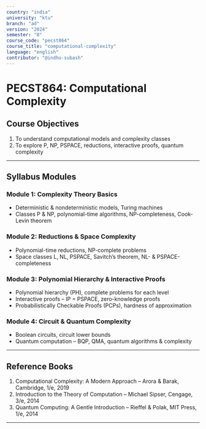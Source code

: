 ```yaml
---
country: "india"
university: "ktu"
branch: "ad"
version: "2024"
semester: "8"
course_code: "pecst864"
course_title: "computational-complexity"
language: "english"
contributor: "@indhu-subash"
---
```


# PECST864: Computational Complexity  

## Course Objectives

1. To understand computational models and complexity classes  
2. To explore P, NP, PSPACE, reductions, interactive proofs, quantum complexity  

---

## Syllabus Modules

### Module 1: Complexity Theory Basics
- Deterministic & nondeterministic models, Turing machines  
- Classes P & NP, polynomial-time algorithms, NP-completeness, Cook-Levin theorem  

### Module 2: Reductions & Space Complexity
- Polynomial-time reductions, NP-complete problems  
- Space classes L, NL, PSPACE, Savitch’s theorem, NL- & PSPACE-completeness  

### Module 3: Polynomial Hierarchy & Interactive Proofs
- Polynomial hierarchy (PH), complete problems for each level  
- Interactive proofs – IP = PSPACE, zero-knowledge proofs  
- Probabilistically Checkable Proofs (PCPs), hardness of approximation  

### Module 4: Circuit & Quantum Complexity
- Boolean circuits, circuit lower bounds  
- Quantum computation – BQP, QMA, quantum algorithms & complexity  

---

## Reference Books

1. Computational Complexity: A Modern Approach – Arora & Barak, Cambridge, 1/e, 2019  
2. Introduction to the Theory of Computation – Michael Sipser, Cengage, 3/e, 2014  
3. Quantum Computing: A Gentle Introduction – Rieffel & Polak, MIT Press, 1/e, 2014  

---
